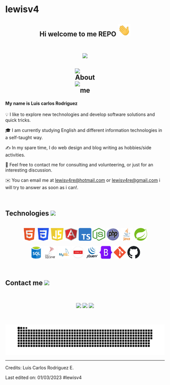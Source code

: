 # lewisv4
<div align="center">
  <h2> Hi welcome to me REPO <img src="./img/Hi.gif" width="40"></h2>
</div>
<br>
<p align="center">
  <a>
    <img src="https://giphy.com/static/img/zoomies-small.gif"></a>
</p>
<div>
  <h2 align="center" style = "display: flex; flex-direction: column;  align-items: center;">
     <div style = "display: flex; flex-direction: column;  align-items: center;"> 
      <img src = "https://giphy.com/static/img/zoom-peeker-dude.gif" width = 65 align="center" > 
      About
     </div>
     <div style = "display: flex; flex-direction: column;  align-items: center;"> 
     <img src = "https://giphy.com/static/img/zoom-peeker-dog.gif" width = 65  align="center" > 
      me
     </div>
  </h2>
</div>

<h4>My name is Luis carlos Rodriguez</a></h4>

<p>💡 I like to explore new technologies and develop software solutions and quick tricks.</p>

<p>🎓 I am currently studying English and different information technologies in a self-taught way.</p>

<p>✍️ In my spare time, I do web design and blog writing as hobbies/side activities.</p>

<p>💬 Feel free to contact me for consulting and volunteering, or just for an interesting discussion.</p>

<p>✉️ You can email me at
<a href="mailto:lewisv4re@hotmail.com" target="_BLANK">lewisv4re@hotmail.com</a> or <a href="mailto:lewisv4re@gmail.com" target="_BLANK">lewisv4re@gmail.com</a> i will try to answer as soon as i can!.</p>

<br>
<div align="right">
</div>
<h2> Technologies 
<img src="https://media2.giphy.com/media/QssGEmpkyEOhBCb7e1/giphy.gif?cid=ecf05e47a0n3gi1bfqntqmob8g9aid1oyj2wr3ds3mg700bl&rid=giphy.gif" width = 32 /> 
</h2>
<div style="display: inline_block" align="center"><br>
<img align="center" title="HTML5" alt="sergio-HTML" height="40" width="40" src="./img/HTML.svg.png">
<img align="center" title="CSS3" alt="sergio-CSS3" height="40" width="40" src="./img/CSS3.svg.png">
<img align="center" title="JavaScript" alt="sergio-JavaScript" height="40" width="40" src="./img/javascript.svg">
<img align="center" title="Angular" alt="sergio-Angular" height="40" width="40" src="./img/Angular.svg">
<img align="center" title="TypeScript" alt="sergio-TypeScript" height="40" width="40" src="./img/Typescript.svg.png">
<img align="center" title="NodeJS" alt="sergio-NodeJS" height="40" width="40" src="./img/nodejs.png">
<img align="center" title="PHP" alt="sergio-PHP" height="40" width="40" src="./img/PHP.svg">
<img align="center" title="JAVA" alt="sergio-JAVA" height="40" width="40" src="./img/java.svg">
<img align="center" title="Spring" alt="sergio-Spring" height="40" width="40" src="./img/spring.png">
  <br/><br/>
<img align="center" title="SQL" alt="sergio-SQL" height="40" width="40" src="./img//sql.png">
<img align="center" title="SQL Server" alt="sergio-SQL Server" height="40" width="40" src="./img/microsoft-sql-server.svg">
<img align="center" title="MySQL" alt="sergio-MySQL" height="40" width="40" src="./img/MySQL.png">
<img align="center" title="Oracle" alt="sergio-Oracle" height="40" width="40" src="./img/oracle.png">
<img align="center" title="JQuery" alt="sergio-JQuery" height="40" width="40" src="./img/jquery.png">
<img align="center" title="Bootstrap" alt="sergio-Bootstrap" height="40" width="40" src="./img/Bootstrap.svg.png">
<img align="center" title="GIT" alt="sergio-GIT" height="40" width="40" src="./img/Git.svg.png">
<img align="center" title="GitHub" alt="sergio-GitHub" height="40" width="40" src="./img/github.svg">
</div>
<br/>
<br>
<h2> Contact me
<img src="https://media.giphy.com/media/NHGNNltlYAHO9bbWLb/giphy.gif?cid=ecf05e47a0n3gi1bfqntqmob8g9aid1oyj2wr3ds3mg700bl&rid=giphy.gif" width = 32> 
</h2>
</div>
<br>
<br>
<div align="center">
<a href = "mailto:lewisv4re@hotmail.com"><img src="https://img.shields.io/badge/-Outlook-%230077B5?style=for-the-badge&logo=gmail&logoColor=white" target="_blank"></a>
<a href = "lewisv4re@gmail.com"><img src="https://img.shields.io/badge/-Gmail-%23333?style=for-the-badge&logo=gmail&logoColor=blues" target="_blank"></a>
<a href="https://www.linkedin.com/in/luis-carlos-a885a61a6/" target="_blank"><img src="https://img.shields.io/badge/-LinkedIn-%230077B5?style=for-the-badge&logo=linkedin&logoColor=white" target="_blank"></a> 
</div>
<br>
<br>

![Snake animation](https://github.com/lewisv4/lewisv4/blob/master/img/github-contribution-grid-snake.svg)

-----
Credits: Luis Carlos Rodriguez E.

Last edited on: 01/03/2023
#lewisv4
